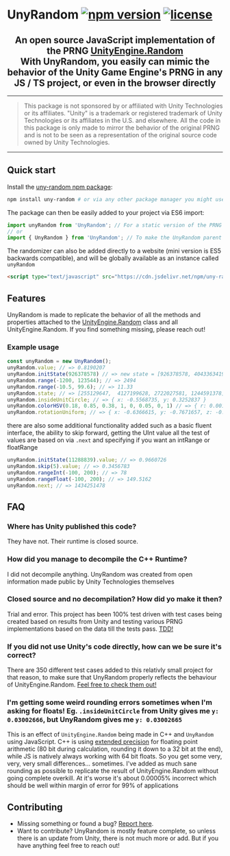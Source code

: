 # UnyRandom [![npm version](https://img.shields.io/npm/v/uny-random.svg)](https://www.npmjs.com/package/uny-random) [![license](https://img.shields.io/npm/l/uny-random.svg)](LICENSE)

<div align="center">
  <h2>
    An open source JavaScript implementation of the PRNG <a href="https://docs.unity3d.com/ScriptReference/Random.html">UnityEngine.Random</a> </br>
    With UnyRandom, you easily can mimic the behavior of the Unity Game Engine's PRNG in any JS / TS project, or even in the browser directly</br>
  </h2>
</div>

---
> This package is not sponsored by or affiliated with Unity Technologies or its affiliates. "Unity" is a trademark or registered trademark of Unity Technologies or its affiliates in the U.S. and elsewhere. All the code in this package is only made to mirror the behavior of the original PRNG and is not to be seen as a representation of the original source code owned by Unity Technologies.
---

## Quick start

Install the [uny-random npm package](https://www.npmjs.com/package/uny-random):

```sh
npm install uny-random # or via any other package manager you might use such as yarn or pnpm
```

The package can then be easily added to your project via ES6 import:

```JavaScript
import unyRandom from 'UnyRandom'; // For a static version of the PRNG
// or
import { UnyRandom } from 'UnyRandom'; // To make the UnyRandom parent class available in case you need multiple copies
```

The randomizer can also be added directly to a website (mini version is ES5 backwards compatible), and will be globally available as an instance called `unyRandom`

```html
<script type="text/javascript" src="https://cdn.jsdelivr.net/npm/uny-random@1.6.1/dist/uny-random.min.js"></script>
```

## Features

UnyRandom is made to replicate the behavior of all the methods and properties attached to the [UnityEngine.Random](https://docs.unity3d.com/ScriptReference/Random.html) class and all UnityEngine.Random. If you find something missing, please reach out!

### Example usage

```js
const unyRandom = new UnyRandom();
unyRandom.value; // => 0.8190207
unyRandom.initState(926378578) // => new state = [926378578, 4043363419, 3111484136, 1182246281]
unyRandom.range(-1200, 123544); // => 2494
unyRandom.range(-10.5, 99.6); // => 11.33
unyRandom.state; // => [255129647,  4127199628, 2722027581, 1244591378] 
unyRandom.insideUnitCircle; // => { x: -0.5568735, y: 0.3252837 }
unyRandom.colorHSV(0.18, 0.85, 0.38, 1, 0, 0.05, 0, 1) // => { r: 0.001949894, g: 0.002597082, b: 0.005258002, a: 0.05327214 }
unyRandom.rotationUniform; // => { x: -0.6366615, y: -0.7671657, z: -0.04677578, w: 0.062698 }
```

there are also some additional functionality added such as a basic fluent interface, the ability to skip forward, getting the UInt value all the test of values are based on via `.next` and specifying if you want an intRange or floatRange
```js
unyRandom.initState(11288839).value; // => 0.9660726
unyRandom.skip(5).value; // => 0.3456783
unyRandom.rangeInt(-100, 200); // => 78
unyRandom.rangeFloat(-100, 200); // => 149.5162
unyRandom.next; // => 1434251478
```
## FAQ

### Where has Unity published this code?
They have not. Their runtime is closed source.

### How did you manage to decompile the C++ Runtime?
I did not decompile anything. UnyRandom was created from open information made public by Unity Technologies themselves

### Closed source and no decompilation? How did yo make it then?
Trial and error. This project has been 100% test driven with test cases being created based on results from Unity and testing various PRNG implementations based on the data till the tests pass. [TDD!](https://en.wikipedia.org/wiki/Test-driven_development)

### If you did not use Unity's code directly, how can we be sure it's correct?
There are 350 different test cases added to this relativly small project for that reason, to make sure that UnyRandom properly reflects the behaviour of UnityEngine.Random. [Feel free to check them out!](__tests__/)

### I'm getting some weird rounding errors sometimes when I'm asking for floats! Eg. `.insideUnitCircle` from Unity gives me `y: 0.03002666`, but UnyRandom gives me `y: 0.03002665`
This is an effect of `UnityEngine.Random` being made in C++ and `UnyRandom` using JavaScript. C++ is using [extended precision](https://en.wikipedia.org/wiki/Extended_precision) for floating point arithmetic (80 bit during calculation, rounding it down to a 32 bit at the end), while JS is natively always working with 64 bit floats. So you get some very, very, very small differences... sometimes. I've added as much sane rounding as possible to replicate the result of UnityEngine.Random without going complete overkill. At it's worse it's about 0.00005% incorrect which should be well within margin of error for 99% of applications

## Contributing

- Missing something or found a bug? [Report here](https://github.com/MoatShrimp/uny-random/issues).
- Want to contribute? UnyRandom is mostly feature complete, so unless there is an update from Unity, there is not much more or add. But if you have anything feel free to reach out!
